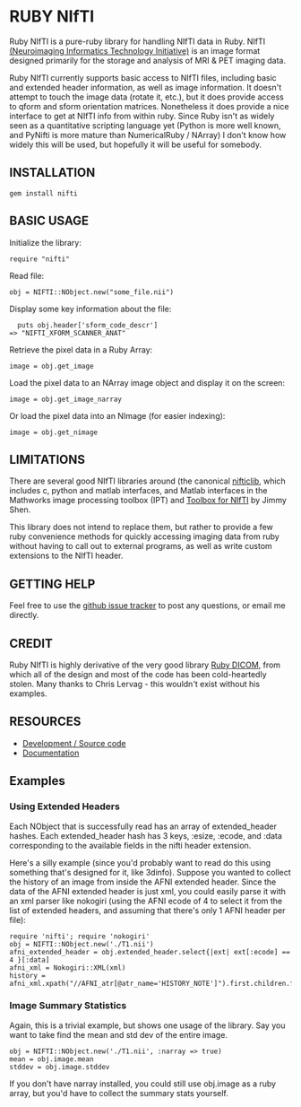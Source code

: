RUBY NIfTI
==========

Ruby NIfTI is a pure-ruby library for handling NIfTI data in Ruby. NIfTI
[(Neuroimaging Informatics Technology Initiative)](http://nifti.nimh.nih.gov/)
is an image format designed primarily for the storage and analysis of MRI & PET
imaging data.

Ruby NIfTI currently supports basic access to NIfTI files, including
basic and extended header information, as well as image information. It
doesn't attempt to touch the image data (rotate it, etc.), but it does provide
access to qform and sform orientation matrices. Nonetheless it does provide a
nice interface to get at NIfTI info from within ruby. Since Ruby isn't as
widely seen as a quantitative scripting language yet (Python is more well
known, and PyNifti is more mature than NumericalRuby / NArray) I don't know
how widely this will be used, but hopefully it will be useful for somebody.

INSTALLATION
------------

    gem install nifti


BASIC USAGE
-----------

Initialize the library:

    require "nifti"

Read file:

    obj = NIFTI::NObject.new("some_file.nii")

Display some key information about the file:

	  puts obj.header['sform_code_descr']
    => "NIFTI_XFORM_SCANNER_ANAT"

Retrieve the pixel data in a Ruby Array:

    image = obj.get_image

Load the pixel data to an NArray image object and display it on the screen:

    image = obj.get_image_narray

Or load the pixel data into an NImage (for easier indexing):

    image = obj.get_nimage
    

LIMITATIONS
-----------

There are several good NIfTI libraries around (the canonical
[nifticlib](http://niftilib.sourceforge.net/), which includes c, python and
matlab interfaces, and Matlab interfaces in the Mathworks image processing
toolbox (IPT) and [Toolbox for
NIfTI](http://www.mathworks.com/matlabcentral/fileexchange/8797-tools-for-nifti-and-analyze-image)
by Jimmy Shen. 

This library does not intend to replace them, but rather to provide a few ruby
convenience methods for quickly accessing imaging data from ruby without
having to call out to external programs, as well as write custom extensions to
the NIfTI header.

GETTING HELP
------------

Feel free to use the [github issue tracker](https://github.com/brainmap/nifti/issues) 
to post any questions, or email me directly.

CREDIT
------

Ruby NIfTI is highly derivative of the very good library [Ruby
DICOM](http://dicom.rubyforge.org/), from which all of the design and most of
the code has been cold-heartedly stolen. Many thanks to Chris Lervag - this
wouldn't exist without his examples.


RESOURCES
---------

* [Development / Source code](https://github.com/brainmap/nifti)
* [Documentation](http://rdoc.info/github/brainmap/nifti/master/frames)


Examples
--------

### Using Extended Headers ###

Each NObject that is successfully read has an array of extended_header hashes.
Each extended_header hash has 3 keys, :esize, :ecode, and :data corresponding
to the available fields in the nifti header extension.

Here's a silly example (since you'd probably want to read do this using
something that's designed for it, like 3dinfo). Suppose you wanted to collect
the history of an image from inside the AFNI extended header. Since the data
of the AFNI extended header is just xml, you could easily parse it with an xml
parser like nokogiri (using the AFNI ecode of 4 to select it from the list of
extended headers, and assuming that there's only 1 AFNI header per file):

    require 'nifti'; require 'nokogiri'
    obj = NIFTI::NObject.new('./T1.nii')
    afni_extended_header = obj.extended_header.select{|ext| ext[:ecode] == 4 }[:data]
    afni_xml = Nokogiri::XML(xml)
    history = afni_xml.xpath("//AFNI_atr[@atr_name='HISTORY_NOTE']").first.children.first.text

### Image Summary Statistics ###

Again, this is a trivial example, but shows one usage of the library. Say you
want to take find the mean and std dev of the entire image.

    obj = NIFTI::NObject.new('./T1.nii', :narray => true)
    mean = obj.image.mean
    stddev = obj.image.stddev

If you don't have narray installed, you could still use obj.image as a ruby
array, but you'd have to collect the summary stats yourself.
